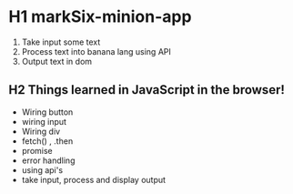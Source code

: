 # H1 markSix-minion-app

1. Take input some text 
2. Process text into banana lang using API
3. Output text in dom

## H2 Things learned in JavaScript in the browser!

- Wiring button
- wiring input
- Wiring div
- fetch() , .then
- promise
- error handling
- using api's
- take input, process and display output

 
